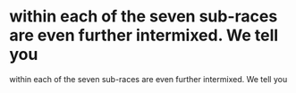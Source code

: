 # within each of the seven sub-races are even further intermixed. We tell you

within each of the seven sub-races are even further intermixed. We tell you